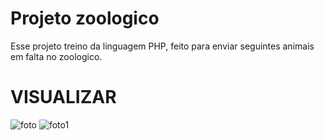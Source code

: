 # Projeto zoologico 
Esse projeto treino da linguagem PHP, feito para enviar seguintes animais em falta no zoologico.

# VISUALIZAR 

![foto](https://github.com/user-attachments/assets/1e9d23ed-1d7d-45d2-881c-01eb8e3d1197)
![foto1](https://github.com/user-attachments/assets/e7a30c57-5160-4991-893d-49c10dd75fd9)
